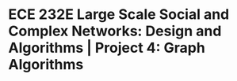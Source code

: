 # ECE 232E Large Scale Social and Complex Networks: Design and Algorithms | Project 4: Graph Algorithms
